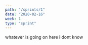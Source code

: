 ```yaml
---
path: "/sprints/1"
date: "2020-02-16"
week: 1
type: "sprint"
---
```


whatever is going on here i dont know